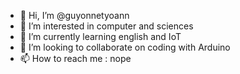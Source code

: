 - 👋 Hi, I’m @guyonnetyoann
- 👀 I’m interested in computer and sciences
- 🌱 I’m currently learning english and IoT
- 💞️ I’m looking to collaborate on coding with Arduino
- 📫 How to reach me : nope

<!---
guyonnetyoann/guyonnetyoann is a ✨ special ✨ repository because its `README.md` (this file) appears on your GitHub profile.
You can click the Preview link to take a look at your changes.
--->
